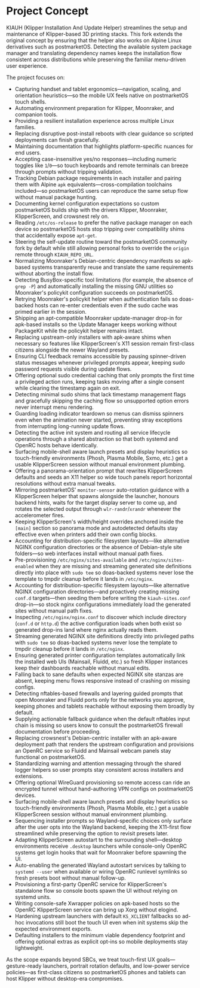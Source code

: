 # Project Concept

KIAUH (Klipper Installation And Update Helper) streamlines the setup and maintenance of Klipper-based 3D printing stacks. This fork extends the original concept by ensuring that the helper also works on Alpine Linux derivatives such as postmarketOS. Detecting the available system package manager and translating dependency names keeps the installation flow consistent across distributions while preserving the familiar menu-driven user experience.

The project focuses on:

- Capturing handset and tablet ergonomics—navigation, scaling, and orientation heuristics—so the mobile UX feels native on postmarketOS touch shells.
- Automating environment preparation for Klipper, Moonraker, and companion tools.
- Providing a resilient installation experience across multiple Linux families.
- Replacing disruptive post-install reboots with clear guidance so scripted deployments can finish gracefully.
- Maintaining documentation that highlights platform-specific nuances for end users.
- Accepting case-insensitive yes/no responses—including numeric toggles like `1`/`0`—so touch keyboards and remote terminals
  can breeze through prompts without tripping validation.
- Tracking Debian package requirements in each installer and pairing them with Alpine `apk` equivalents—cross-compilation toolchains included—so postmarketOS users can reproduce the same setup flow without manual package hunting.
- Documenting kernel configuration expectations so custom postmarketOS builds ship with the drivers Klipper, Moonraker, KlipperScreen, and crowsnest rely on.
- Reading `/etc/os-release` to prefer the native package manager on each device so postmarketOS hosts stop tripping over compatibility shims that accidentally expose `apt-get`.
- Steering the self-update routine toward the postmarketOS community fork by default while still allowing personal forks to override the `origin` remote through `KIAUH_REPO_URL`.
- Normalizing Moonraker's Debian-centric dependency manifests so apk-based systems transparently reuse and translate the same requirements without aborting the install flow.
- Detecting BusyBox-specific tool limitations (for example, the absence of `grep -P`) and automatically installing the missing GNU utilities so Moonraker's policykit configuration succeeds on postmarketOS.
- Retrying Moonraker's policykit helper when authentication fails so doas-backed hosts can re-enter credentials even if the sudo cache was primed earlier in the session.
- Shipping an apt-compatible Moonraker update-manager drop-in for apk-based installs so the Update Manager keeps working without PackageKit while the policykit helper remains intact.
- Replacing upstream-only installers with apk-aware shims when necessary so features like KlipperScreen's X11 session remain first-class citizens alongside the newer Wayland presets.
- Ensuring CLI feedback remains accessible by pausing spinner-driven status messages whenever privileged prompts appear, keeping sudo password requests visible during update flows.
- Offering optional sudo credential caching that only prompts the first time a privileged action runs, keeping tasks moving after a single consent while clearing the timestamp again on exit.
- Detecting minimal sudo shims that lack timestamp management flags and gracefully skipping the caching flow so unsupported option errors never interrupt menu rendering.
- Guarding loading indicator teardown so menus can dismiss spinners even when the animation never started, preventing stray exceptions from interrupting long-running update flows.
- Detecting the active init system and routing all service lifecycle operations through a shared abstraction so that both systemd and OpenRC hosts behave identically.
- Surfacing mobile-shell aware launch presets and display heuristics so touch-friendly environments (Phosh, Plasma Mobile, Sxmo, etc.) get a usable KlipperScreen session without manual environment plumbing.
- Offering a panorama-orientation prompt that rewrites KlipperScreen defaults and seeds an X11 helper so wide touch panels report horizontal resolutions without extra manual tweaks.
- Mirroring postmarketOS' `monitor-sensor` auto-rotation guidance with a KlipperScreen helper that spawns alongside the launcher, honours backend hints, waits for the target display server to come up, and rotates the selected output through `wlr-randr`/`xrandr` whenever the accelerometer fires.
- Keeping KlipperScreen's width/height overrides anchored inside the `[main]` section so panorama mode and autodetected defaults stay effective even when printers add their own config blocks.
- Accounting for distribution-specific filesystem layouts—like alternative NGINX configuration directories or the absence of Debian-style site folders—so web interfaces install without manual path fixes.
- Pre-provisioning `/etc/nginx/sites-available` and `/etc/nginx/sites-enabled` when they are missing and streaming generated site definitions directly into place with `sudo tee` so doas-backed systems never lose the template to tmpdir cleanup before it lands in `/etc/nginx`.
- Accounting for distribution-specific filesystem layouts—like alternative NGINX configuration directories—and proactively creating missing `conf.d` targets—then seeding them before writing the `kiauh-sites.conf` drop-in—so stock nginx configurations immediately load the generated sites without manual path fixes.
- Inspecting `/etc/nginx/nginx.conf` to discover which include directory (`conf.d` or `http.d`) the active configuration loads when both exist so generated drop-ins land where nginx actually reads them.
- Streaming generated NGINX site definitions directly into privileged paths with `sudo tee` so doas-backed systems never lose the template to tmpdir cleanup before it lands in `/etc/nginx`.
- Ensuring generated printer configuration templates automatically link the installed web UIs (Mainsail, Fluidd, etc.) so fresh Klipper instances keep their dashboards reachable without manual edits.
- Falling back to sane defaults when expected NGINX site stanzas are absent, keeping menu flows responsive instead of crashing on missing configs.
- Detecting nftables-based firewalls and layering guided prompts that open Moonraker and Fluidd ports only for the networks you approve, keeping phones and tablets reachable without exposing them broadly by default.
- Supplying actionable fallback guidance when the default nftables input chain is missing so users know to consult the postmarketOS firewall documentation before proceeding.
- Replacing crowsnest's Debian-centric installer with an apk-aware deployment path that renders the upstream configuration and provisions an OpenRC service so Fluidd and Mainsail webcam panels stay functional on postmarketOS.
- Standardizing warning and attention messaging through the shared logger helpers so user prompts stay consistent across installers and extensions.
- Offering optional WireGuard provisioning so remote access can ride an encrypted tunnel without hand-authoring VPN configs on postmarketOS devices.
- Surfacing mobile-shell aware launch presets and display heuristics so touch-friendly environments (Phosh, Plasma Mobile, etc.) get a usable KlipperScreen session without manual environment plumbing.
- Sequencing installer prompts so Wayland-specific choices only surface after the user opts into the Wayland backend, keeping the X11-first flow streamlined while preserving the option to revisit presets later.
- Adapting KlipperScreen autostart to the surrounding shell—desktop environments receive `.desktop` launchers while console-only OpenRC systems get login hooks that wait for Moonraker before spawning the UI.
- Auto-enabling the generated Wayland autostart services by talking to `systemd --user` when available or wiring OpenRC runlevel symlinks so fresh presets boot without manual follow-up.
- Provisioning a first-party OpenRC service for KlipperScreen's standalone flow so console boots spawn the UI without relying on systemd units.
- Writing console-safe Xwrapper policies on apk-based hosts so the OpenRC KlipperScreen service can bring up Xorg without elogind.
- Hardening upstream launchers with default `KS_XCLIENT` fallbacks so ad-hoc invocations still boot the touch UI even when init systems skip the expected environment exports.
- Defaulting installers to the minimum viable dependency footprint and offering optional extras as explicit opt-ins so mobile deployments stay lightweight.

As the scope expands beyond SBCs, we treat touch-first UX goals—gesture-ready launchers, portrait rotation defaults, and low-power service policies—as first-class citizens so postmarketOS phones and tablets can host Klipper without desktop-era compromises.

